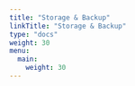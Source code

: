 ```yaml
---
title: "Storage & Backup"
linkTitle: "Storage & Backup"
type: "docs"
weight: 30
menu:
  main:
    weight: 30
---
```

